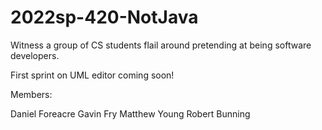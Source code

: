 # 2022sp-420-NotJava

Witness a group of CS students flail around pretending at being software developers.

First sprint on UML editor coming soon!

Members:

Daniel Foreacre
Gavin Fry
Matthew Young
Robert Bunning 
